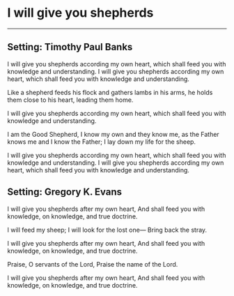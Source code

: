# I will give you shepherds

***

## Setting: Timothy Paul Banks

I will give you shepherds
according my own heart,
which shall feed you
with knowledge and understanding.
I will give you shepherds
according my own heart,
which shall feed you
with knowledge and understanding.

Like a shepherd feeds his flock
and gathers lambs in his arms,
he holds them close to his heart,
leading them home.

I will give you shepherds
according my own heart,
which shall feed you
with knowledge and understanding.

I am the Good Shepherd,
I know my own and they know me,
as the Father knows me and I know the Father;
I lay down my life for the sheep.

I will give you shepherds
according my own heart,
which shall feed you
with knowledge and understanding.
I will give you shepherds
according my own heart,
which shall feed you
with knowledge and understanding.

## Setting: Gregory K. Evans

I will give you shepherds
after my own heart,
And shall feed you
with knowledge, on knowledge,
and true doctrine.

I will feed my sheep;
I will look for the lost one—
Bring back the stray.

I will give you shepherds
after my own heart,
And shall feed you
with knowledge, on knowledge,
and true doctrine.

Praise, O servants of the Lord,
Praise the name of the Lord.

I will give you shepherds
after my own heart,
And shall feed you
with knowledge, on knowledge,
and true doctrine.